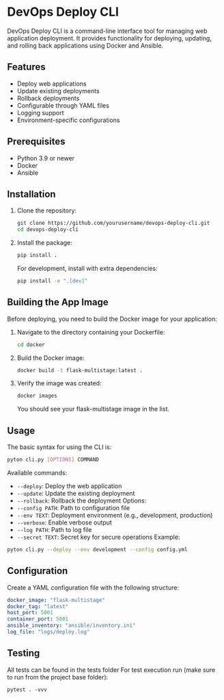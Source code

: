 # DevOps Deploy CLI

DevOps Deploy CLI is a command-line interface tool for managing web application deployment. It provides functionality for deploying, updating, and rolling back applications using Docker and Ansible.

## Features

- Deploy web applications
- Update existing deployments
- Rollback deployments
- Configurable through YAML files
- Logging support
- Environment-specific configurations

## Prerequisites

- Python 3.9 or newer
- Docker
- Ansible

## Installation

1. Clone the repository:
   ```bash
   git clone https://github.com/yourusername/devops-deploy-cli.git
   cd devops-deploy-cli
   ```
2. Install the package:
    ```bash
    pip install .
    ```
   For development, install with extra dependencies:
   ```bash
   pip install -e ".[dev]"
   ```

## Building the App Image
Before deploying, you need to build the Docker image for your application:
1. Navigate to the directory containing your Dockerfile:
   ```bash
   cd docker
   ```
2. Build the Docker image:
   ```bash
   docker build -t flask-multistage:latest .
   ```
3. Verify the image was created:
   ```bash
   docker images
   ```
   You should see your flask-multistage image in the list.

## Usage
The basic syntax for using the CLI is:
```bash
pyton cli.py [OPTIONS] COMMAND
```

Available commands:
- `--deploy`: Deploy the web application
- `--update`: Update the existing deployment 
- `--rollback`: Rollback the deployment
Options:
- `--config PATH`: Path to configuration file
- `--env TEXT`: Deployment environment (e.g., development, production)
- `--verbose`: Enable verbose output
- `--log PATH`: Path to log file
- `--secret TEXT`: Secret key for secure operations
Example:
```bash
pyton cli.py --deploy --env development --config config.yml
```

## Configuration
Create a YAML configuration file with the following structure:
```yaml
docker_image: "flask-multistage"
docker_tag: "latest"
host_port: 5001
container_port: 5001
ansible_inventory: "ansible/inventory.ini"
log_file: "logs/deploy.log"
```

## Testing
All tests can be found in the tests folder
For test execution run (make sure to run from the project base folder):
```shell
pytest . -vvv
```
